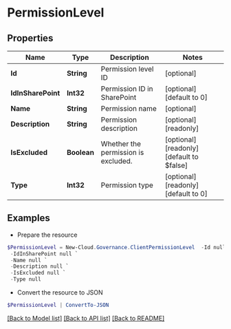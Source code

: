 # PermissionLevel
## Properties

Name | Type | Description | Notes
------------ | ------------- | ------------- | -------------
**Id** | **String** | Permission level ID | [optional] 
**IdInSharePoint** | **Int32** | Permission ID in SharePoint | [optional] [default to 0]
**Name** | **String** | Permission name | [optional] 
**Description** | **String** | Permission description | [optional] [readonly] 
**IsExcluded** | **Boolean** | Whether the permission is excluded. | [optional] [readonly] [default to $false]
**Type** | **Int32** | Permission type | [optional] [readonly] [default to 0]

## Examples

- Prepare the resource
```powershell
$PermissionLevel = New-Cloud.Governance.ClientPermissionLevel  -Id null `
 -IdInSharePoint null `
 -Name null `
 -Description null `
 -IsExcluded null `
 -Type null
```

- Convert the resource to JSON
```powershell
$PermissionLevel | ConvertTo-JSON
```

[[Back to Model list]](../README.md#documentation-for-models) [[Back to API list]](../README.md#documentation-for-api-endpoints) [[Back to README]](../README.md)

